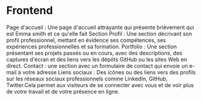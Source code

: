 # Frontend
Page d'accueil : Une page d'accueil attrayante qui présente brièvement qui est Emma smith et ce qu'elle fait
Section Profil : Une section décrivant son profil professionnel, mettant en évidence ses compétences, ses expériences professionnelles et sa formation.
Portfolio : Une section présentant ses projets passés ou en cours, avec des descriptions, des captures d'écran et des liens vers les dépôts GitHub ou les sites Web en direct. 
Contact : une section avec  un formulaire de contact qui envoie un e-mail à votre adresse
Liens sociaux : Des icônes ou des liens vers des profils sur les réseaux sociaux professionnels comme LinkedIn, GitHub, Twitter.Cela permet aux visiteurs de se connecter avec vous et de voir plus de votre travail et de votre présence en ligne.
